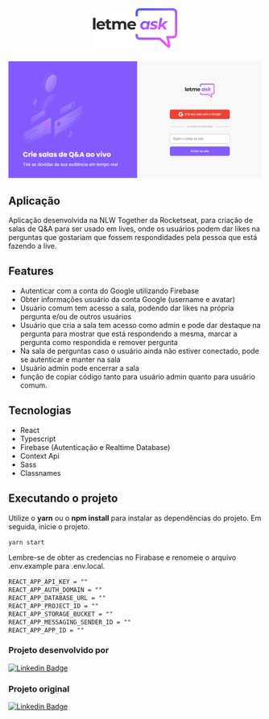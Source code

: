 <h1 align="center">
  <img alt="Letmeask" height="80" title="Letmeask" src="./src/assets/images/logo.svg" />
</h1>

![cover](./src/assets/images/letmeask-image.png)


## Aplicação

Aplicação desenvolvida na NLW Together da Rocketseat, para criação de salas de Q&A para ser usado em lives, onde os usuários podem dar likes na perguntas que gostariam que fossem respondidades pela pessoa que está fazendo a live.


## Features

 - Autenticar com a conta do Google utilizando Firebase
 - Obter informações usuário da conta Google (username e avatar)
 - Usuário comum tem acesso a sala, podendo dar likes na própria pergunta e/ou de outros usuários
 - Usuário que cria a sala tem acesso como admin e pode dar destaque na pergunta para mostrar que está respondendo a mesma, marcar a pergunta como respondida e remover pergunta
 - Na sala de perguntas caso o usuário ainda não estiver conectado, pode se autenticar e manter na sala
 - Usuário admin pode encerrar a sala
 - função de copiar código tanto para usuário admin quanto para usuário comum.


 ## Tecnologias
- React
- Typescript
- Firebase (Autenticação e Realtime Database)
- Context Api
- Sass
- Classnames

## Executando o projeto

Utilize o **yarn** ou o **npm install** para instalar as dependências do projeto.
Em seguida, inicie o projeto.

```
yarn start
```

Lembre-se de obter as credencias no Firabase e renomeie o arquivo .env.example para .env.local.
 
 ```
REACT_APP_API_KEY = ""
REACT_APP_AUTH_DOMAIN = ""
REACT_APP_DATABASE_URL = ""
REACT_APP_PROJECT_ID = ""
REACT_APP_STORAGE_BUCKET = ""
REACT_APP_MESSAGING_SENDER_ID = ""
REACT_APP_APP_ID = ""
```

### **Projeto desenvolvido por**
[![Linkedin Badge](https://img.shields.io/badge/-Joilson%20M%20S%20Lopes-9466FF?style=flat-square&logo=Linkedin&logoColor=white&link=https://www.linkedin.com/in/joilsonmslopes/)](https://www.linkedin.com/in/joilsonmslopes/)
### **Projeto original**
[![Linkedin Badge](https://img.shields.io/badge/-Rocketseat-9466FF?style=flat-square&logo=Linkedin&logoColor=white&link=https://www.linkedin.com/school/rocketseat/)](https://www.linkedin.com/school/rocketseat/)
